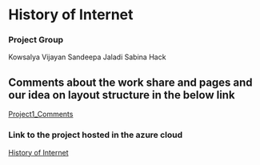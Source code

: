 # History of Internet


### Project Group
Kowsalya Vijayan
Sandeepa Jaladi
Sabina Hack 

## Comments about the work share and pages and our idea on layout structure in the below link 

[Project1_Comments](https://docs.google.com/presentation/d/1VaDuj4cHJY3opp3nv8CglN-cpJQk047i/edit?usp=sharing&ouid=113074241322915041477&rtpof=true&sd=true)



### Link to the project hosted in the azure cloud

[History of Internet](http://internetinventionhistory.eastus.azurecontainer.io/)

